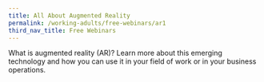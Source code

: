 ```yaml
---
title: All About Augmented Reality
permalink: /working-adults/free-webinars/ar1
third_nav_title: Free Webinars
---
```

What is augmented reality (AR)? Learn more about this emerging technology and how you can use it in your field of work or in your business operations. 


